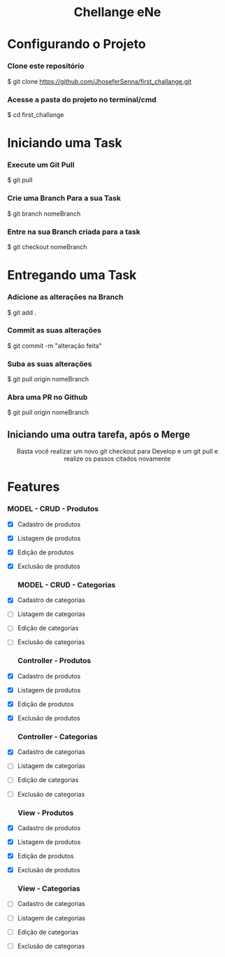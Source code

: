 <h1 align="center">Chellange eNe</h1>

# Configurando o Projeto
### Clone este repositório
$ git clone https://github.com/JhoseferSenna/first_challange.git

### Acesse a pasta do projeto no terminal/cmd
$ cd first_challange

# Iniciando uma Task
### Execute um Git Pull
$ git pull

### Crie uma Branch Para a sua Task
$ git branch nomeBranch

### Entre na sua Branch criada para a task
$ git checkout nomeBranch

# Entregando uma Task
### Adicione as alterações na Branch
$ git add .

### Commit as suas alterações
$ git commit -m "alteração feita"

### Suba as suas alterações
$ git pull origin nomeBranch

### Abra uma PR no Github
$ git pull origin nomeBranch

## Iniciando uma outra tarefa, após o Merge
<p align="center">Basta você realizar um novo git checkout para Develop e um git pull e realize os passos citados novamente</p>

# Features
  ### MODEL - CRUD - Produtos
- [x] Cadastro de produtos
- [x] Listagem de produtos
- [x] Edição de produtos
- [x] Exclusão de produtos

  ### MODEL - CRUD - Categorias

- [x] Cadastro de categorias
- [ ] Listagem de categorias
- [ ] Edição de categorias
- [ ] Exclusão de categorias

  ### Controller - Produtos
- [x] Cadastro de produtos
- [x] Listagem de produtos
- [x] Edição de produtos
- [x] Exclusão de produtos

  ### Controller - Categorias
- [x] Cadastro de categorias
- [ ] Listagem de categorias
- [ ] Edição de categorias
- [ ] Exclusão de categorias

  ### View - Produtos
- [x] Cadastro de produtos
- [x] Listagem de produtos
- [x] Edição de produtos
- [x] Exclusão de produtos

  ### View - Categorias
- [ ] Cadastro de categorias
- [ ] Listagem de categorias
- [ ] Edição de categorias
- [ ] Exclusão de categorias

